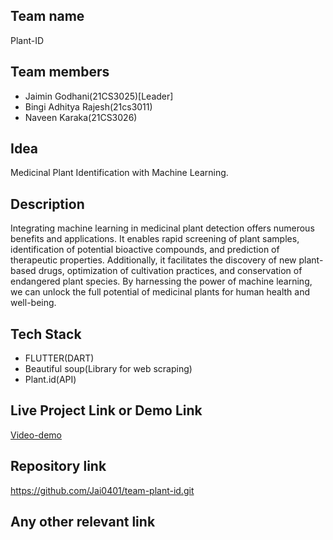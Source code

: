 ## Team name
Plant-ID

## Team members
- Jaimin Godhani(21CS3025)[Leader]
- Bingi Adhitya Rajesh(21cs3011)
- Naveen Karaka(21CS3026)

## Idea
Medicinal Plant Identification with Machine Learning.

## Description
Integrating machine learning in medicinal plant detection offers numerous benefits and applications. It enables rapid screening of plant samples, identification of potential bioactive compounds, and prediction of therapeutic properties. Additionally, it facilitates the discovery of new plant-based drugs, optimization of cultivation practices, and conservation of endangered plant species. By harnessing the power of machine learning, we can unlock the full potential of medicinal plants for human health and well-being.

## Tech Stack
- FLUTTER(DART)
- Beautiful soup(Library for web scraping)
- Plant.id(API)

## Live Project Link or Demo Link
[Video-demo](https://drive.google.com/file/d/1GHyqe1XAMTq2RhZONOtK8K7PENUgNHQi/view?usp=sharing)

## Repository link
https://github.com/Jai0401/team-plant-id.git

## Any other relevant link
